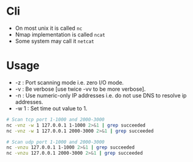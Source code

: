 Cli
=====
* On most unix it is called `nc`
* Nmap implementation is called `ncat`
* Some system may call it `netcat`

Usage
=====
* -z : Port scanning mode i.e. zero I/O mode.
* -v : Be verbose [use twice -vv to be more verbose].
* -n : Use numeric-only IP addresses i.e. do not use DNS to resolve ip addresses.
* -w 1 : Set time out value to 1.
```sh
# Scan tcp port 1-1000 and 2000-3000
nc -vnz -w 1 127.0.0.1 1-1000 2>&1 | grep succeeded
nc -vnz -w 1 127.0.0.1 2000-3000 2>&1 | grep succeeded

# Scan udp port 1-1000 and 2000-3000
nc -vnzu 127.0.0.1 1-1000 2>&1 | grep succeeded
nc -vnzu 127.0.0.1 2000-3000 2>&1 | grep succeeded
```

